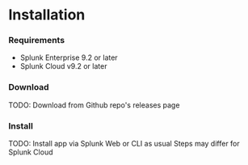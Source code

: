 # Installation
### Requirements
- Splunk Enterprise 9.2 or later
- Splunk Cloud v9.2 or later

### Download
TODO: Download from Github repo's releases page

### Install
TODO: Install app via Splunk Web or CLI as usual
Steps may differ for Splunk Cloud
